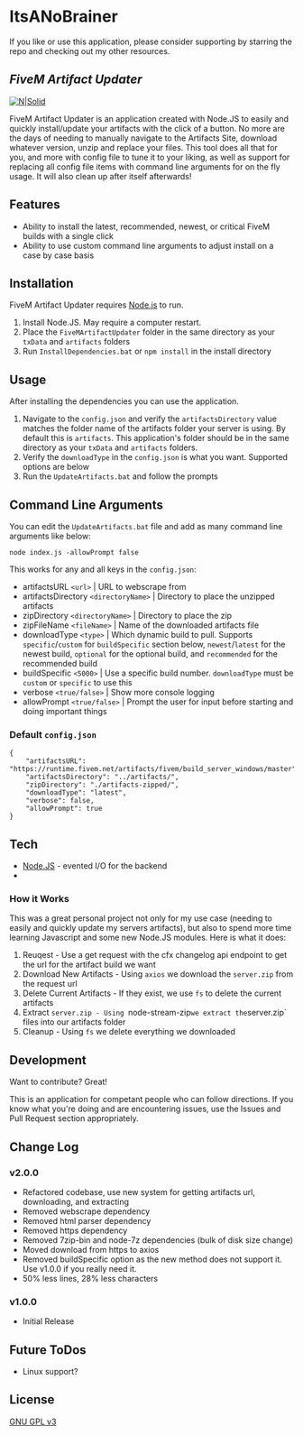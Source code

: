 # ItsANoBrainer

If you like or use this application, please consider supporting by starring the repo and checking out my other resources.

## _FiveM Artifact Updater_

[![N|Solid](https://i.imgur.com/sfDPQf9.png)](https://nodejs.org/)

FiveM Artifact Updater is an application created with Node.JS to easily and quickly install/update your artifacts with the click of a button. No more are the days of needing to manually navigate to the Artifacts Site, download whatever version, unzip and replace your files. This tool does all that for you, and more with config file to tune it to your liking, as well as support for replacing all config file items with command line arguments for on the fly usage. It will also clean up after itself afterwards!

## Features
- Ability to install the latest, recommended, newest, or critical FiveM builds with a single click
- Ability to use custom command line arguments to adjust install on a case by case basis

## Installation
FiveM Artifact Updater requires [Node.js](https://nodejs.org/) to run.

1. Install Node.JS. May require a computer restart.
2. Place the `FiveMArtifactUpdater` folder in the same directory as your `txData` and `artifacts` folders
3. Run `InstallDependencies.bat` or `npm install` in the install directory 

## Usage
After installing the dependencies you can use the application. 

1. Navigate to the `config.json` and verify the `artifactsDirectory` value matches the folder name of the artifacts folder your server is using. By default this is `artifacts`. This application's folder should be in the same directory as your `txData` and `artifacts` folders. 
2. Verify the `downloadType` in the `config.json` is what you want. Supported options are below
3. Run the `UpdateArtifacts.bat` and follow the prompts


## Command Line Arguments
You can edit the `UpdateArtifacts.bat` file and add as many command line arguments like below:
```
node index.js -allowPrompt false
```

This works for any and all keys in the `config.json`:
- artifactsURL `<url>` | URL to webscrape from
- artifactsDirectory `<directoryName>` | Directory to place the unzipped artifacts
- zipDirectory `<directoryName>` | Directory to place the zip
- zipFileName `<fileName>` | Name of the downloaded artifacts file
- downloadType `<type>` | Which dynamic build to pull. Supports `specific`/`custom` for `buildSpecific` section below, `newest`/`latest` for the newest build, `optional` for the optional build, and `recommended` for the recommended build
- buildSpecific `<5000>` | Use a specific build number. `downloadType` must be `custom` or `specific` to use this 
- verbose `<true/false>` | Show more console logging 
- allowPrompt `<true/false>` | Prompt the user for input before starting and doing important things

### Default `config.json`
```
{
    "artifactsURL": "https://runtime.fivem.net/artifacts/fivem/build_server_windows/master",
    "artifactsDirectory": "../artifacts/",
    "zipDirectory": "./artifacts-zipped/",
    "downloadType": "latest",
    "verbose": false,
    "allowPrompt": true
}
```

## Tech
- [Node.JS](https://nodejs.org/en/) - evented I/O for the backend
- 
### How it Works
This was a great personal project not only for my use case (needing to easily and quickly update my servers artifacts), but also to spend more time learning Javascript and some new Node.JS modules. Here is what it does:

1. Reuqest - Use a get request with the cfx changelog api endpoint to get the url for the artifact build we want
2. Download New Artifacts - Using `axios` we download the `server.zip` from the request url
3. Delete Current Artifacts - If they exist, we use `fs` to delete the current artifacts
4. Extract `server.zip - Using `node-stream-zip` we extract the `server.zip` files into our artifacts folder 
5. Cleanup - Using `fs` we delete everything we downloaded

## Development
Want to contribute? Great! 

This is an application for competant people who can follow directions. If you know what you're doing and are encountering issues, use the Issues and Pull Request section appropriately.

## Change Log
### v2.0.0
* Refactored codebase, use new system for getting artifacts url, downloading, and extracting
* Removed webscrape dependency
* Removed html parser dependency
* Removed https dependency
* Removed 7zip-bin and node-7z dependencies (bulk of disk size change)
* Moved download from https to axios
* Removed buildSpecific option as the new method does not support it. Use v1.0.0 if you really need it.
* 50% less lines, 28% less characters


### v1.0.0
* Initial Release 

## Future ToDos
* Linux support?

## License
[GNU GPL v3](http://www.gnu.org/licenses/gpl-3.0.html)
